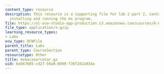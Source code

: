 ```yaml
---
content_type: resource
description: This resource is a supporting file for lab 2 part 2, contains files for
  installing and running the ms program.
file: https://ol-ocw-studio-app-production.s3.amazonaws.com/courses/6-877j-computational-evolutionary-biology-fall-2005/6eb67685cd2756a88099f36f282a934a_msmacsourcetar.gz
file_type: application/x-gzip
learning_resource_types:
- Labs
ocw_type: OCWFile
parent_title: Labs
parent_type: CourseSection
resourcetype: Other
title: msmacsourcetar.gz
uid: 6eb67685-cd27-56a8-8099-f36f282a934a
---
```

